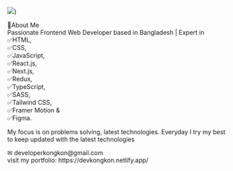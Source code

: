 ![]([https://www.linkedin.com/in/devkongkon/overlay/background-image/]))

<div>🚀About Me</div>
<div>Passionate Frontend Web Developer based in Bangladesh | Expert in</div>
<div>✅HTML,</div>
<div>✅CSS, </div>
<div>✅JavaScript, </div>
<div>✅React.js,</div>
<div>✅Next.js,</div>
<div>✅Redux,</div>
<div>✅TypeScript,</div>
<div>✅SASS,</div>
<div>✅Tailwind CSS,</div>
<div>✅Framer Motion &</div>
<div>✅Figma. </div>

My focus is on problems solving, latest technologies. Everyday I try my best to keep updated with the latest technologies

<div>&#9993; developerkongkon@gmail.com</div>
<div>visit my portfolio: https://devkongkon.netlify.app/</div>

